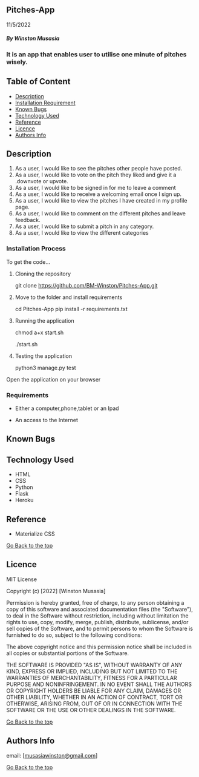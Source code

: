 ## Pitches-App

11/5/2022


##### By Winston Musasia 
### It is an app that enables user to utilise one minute of pitches wisely. 

## Table of Content

+ [Description](#description)
+ [Installation Requirement](#Installation)
+ [Known Bugs](#known_bugs)
+ [Technology Used](#technology-used)
+ [Reference](#reference)
+ [Licence](#licence)
+ [Authors Info](#author-Info)


## Description

1. As a user, I would like to see the pitches other people have posted.
2. As a user, I would like to vote on the pitch they liked and give it a .downvote or upvote.
3. As a user, I would like to be signed in for me to leave a comment
4. As a user, I would like to receive a welcoming email once I sign up.
5. As a user, I would like to view the pitches I have created in my profile page.
6. As a user, I would like to comment on the different pitches and leave feedback.
7. As a user, I would like to submit a pitch in any category.
8. As a user, I would like to view the different categories




### Installation Process

To get the code...
1. Cloning the repository

    git clone https://github.com/BM-Winston/Pitches-App.git

2. Move to the folder and install requirements

    cd Pitches-App
    pip install -r requirements.txt

3. Running the application
 
   chmod a+x start.sh

    ./start.sh 

4. Testing the application

    python3 manage.py test

Open the application on your browser 

### Requirements

* Either a computer,phone,tablet or an Ipad

* An access to the Internet


## Known Bugs



## Technology Used
* HTML
* CSS
* Python
* Flask
* Heroku


## Reference
* Materialize CSS

[Go Back to the top](#pitches-app)

## Licence

MIT License

Copyright (c) [2022] [Winston Musasia]

Permission is hereby granted, free of charge, to any person obtaining a copy
of this software and associated documentation files (the "Software"), to deal
in the Software without restriction, including without limitation the rights
to use, copy, modify, merge, publish, distribute, sublicense, and/or sell
copies of the Software, and to permit persons to whom the Software is
furnished to do so, subject to the following conditions:

The above copyright notice and this permission notice shall be included in all
copies or substantial portions of the Software.

THE SOFTWARE IS PROVIDED "AS IS", WITHOUT WARRANTY OF ANY KIND, EXPRESS OR
IMPLIED, INCLUDING BUT NOT LIMITED TO THE WARRANTIES OF MERCHANTABILITY,
FITNESS FOR A PARTICULAR PURPOSE AND NONINFRINGEMENT. IN NO EVENT SHALL THE
AUTHORS OR COPYRIGHT HOLDERS BE LIABLE FOR ANY CLAIM, DAMAGES OR OTHER
LIABILITY, WHETHER IN AN ACTION OF CONTRACT, TORT OR OTHERWISE, ARISING FROM,
OUT OF OR IN CONNECTION WITH THE SOFTWARE OR THE USE OR OTHER DEALINGS IN THE
SOFTWARE.

[Go Back to the top](#Pitches-App)

## Authors Info

email: [musasiawinston@gmail.com]

[Go Back to the top](#pitches-app)